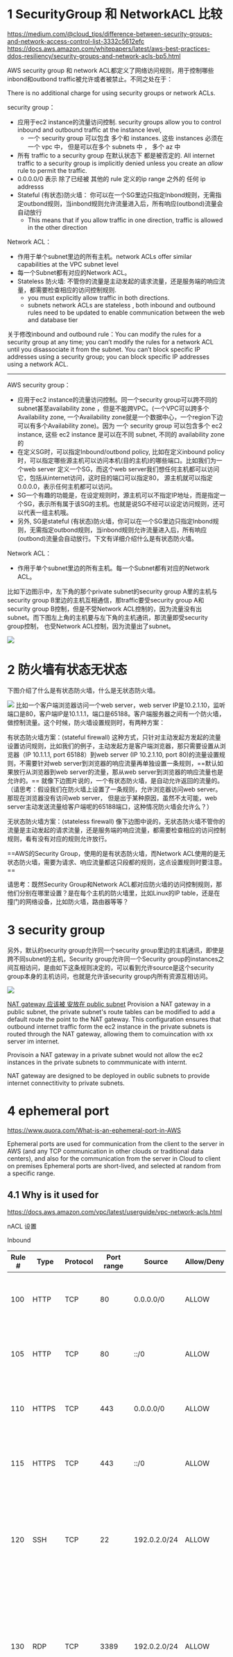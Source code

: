 


# 1 SecurityGroup 和 NetworkACL 比较 

https://medium.com/@cloud_tips/difference-between-security-groups-and-network-access-control-list-3332c5612efc
https://docs.aws.amazon.com/whitepapers/latest/aws-best-practices-ddos-resiliency/security-groups-and-network-acls-bp5.html

AWS security group 和 network ACL都定义了网络访问规则，用于控制哪些inbond和outbond traffic被允许或者被禁止。不同之处在于：

There is no additional charge for using security groups or network ACLs.

security group：
- 应用于ec2 instance的流量访问控制.  security groups allow you to control inbound and outbound traffic at the instance level,
    - 一个 security group 可以包含 多个和 instances. 这些 instances 必须在一个 vpc 中， 但是可以在多个 subnets 中 ， 多个 az 中 
- 所有 traffic to a security group 在默认状态下 都是被否定的.  All internet traffic to a security group is implicitly denied unless you create an _allow_ rule to permit the traffic.
- 0.0.0.0/0 表示 除了已经被 其他的 rule 定义的ip range 之外的 任何 ip addresss 
- Stateful (有状态)防火墙： 你可以在一个SG里边只指定Inbond规则，无需指定outbond规则，当inbond规则允许流量进入后，所有响应(outbond)流量会自动放行
    - This means that if you allow traffic in one direction, traffic is allowed in the other direction

Network ACL：
- 作用于单个subnet里边的所有主机。network ACLs offer similar capabilities at the VPC subnet level
- 每一个Subnet都有对应的Network ACL。 
- Stateless 防火墙: 不管你的流量是主动发起的请求流量，还是服务端的响应流量，都需要检查相应的访问控制规则. 
    - you must explicitly allow traffic in both directions.
    - subnets network ACLs are stateless , both inbound and outbound rules need to be updated to enable communication between the web and database tier 

关于修改inbound and outbound rule：You can modify the rules for a security group at any time; you can’t modify the rules for a network ACL until you disassociate it from the subnet.
You can’t block specific IP addresses using a security group; you can block specific IP addresses using a network ACL.

---

AWS security group：
- 应用于ec2 instance的流量访问控制。同一个security group可以跨不同的subnet甚至availability zone ，但是不能跨VPC。(一个VPC可以跨多个Availability zone, 一个Availability zone就是一个数据中心，一个region下边可以有多个Availability zone)。因为 一个 security group 可以包含多个 ec2 instance, 这些 ec2 instance 是可以在不同 subnet, 不同的 availability zone 的 
- 在定义SG时，可以指定Inbound/outbond policy, 比如在定义inbound policy时，可以指定哪些源主机可以访问本机(目的主机)的哪些端口。比如我们为一个web server 定义一个SG，而这个web server我们想任何主机都可以访问它，包括从internet访问，这时目的端口可以指定80， 源主机就可以指定0.0.0.0，表示任何主机都可以访问。
- SG一个有趣的功能是，在设定规则时，源主机可以不指定IP地址，而是指定一个SG，表示所有属于该SG的主机。也就是说SG不经可以设定访问规则，还可以代表一组主机哦。 
- 另外, SG是stateful (有状态)防火墙，你可以在一个SG里边只指定Inbond规则，无需指定outbond规则，当inbond规则允许流量进入后，所有响应(outbond)流量会自动放行。下文有详细介绍什么是有状态防火墙。

Network ACL：
- 作用于单个subnet里边的所有主机。每一个Subnet都有对应的Network ACL。

比如下边图示中，左下角的那个private subnet的security group A里的主机与 security group B里边的主机互相通信，那traffic要受security group A和security group B控制，但是不受Network ACL控制的，因为流量没有出subnet。而下图左上角的主机要与左下角的主机通讯，那流量即受security group控制， 也受Network ACL控制，因为流量出了subnet。

![](image/Pasted%20image%2020240224155248.png)


# 2 防火墙有状态无状态

下图介绍了什么是有状态防火墙，什么是无状态防火墙。

![](image/Pasted%20image%2020240224155409.png)
比如一个客户端浏览器访问一个web server，web server IP是10.2.1.10，监听端口是80，客户端IP是10.1.1.1，端口是65188。客户端服务器之间有一个防火墙，做控制流量。这个时候，防火墙设置规则时，有两种方案：

有状态防火墙方案：(stateful firewall)
这种方式，只针对主动发起方发起的流量设置访问规则，比如我们的例子，主动发起方是客户端浏览器，那只需要设置从浏览器（IP 10.1.1.1, port 65188）到web server (IP 10.2.1.10, port 80)的流量设置规则，不需要针对web server到浏览器的响应流量再单独设置一条规则，==默认如果放行从浏览器到web server的流量，那从web server到浏览器的响应流量也是允许的。==
就像下边图片说的，一个有状态防火墙，是自动允许返回的流量的。（请思考：假设我们在防火墙上设置了一条规则，允许浏览器访问web server。那现在浏览器没有访问web server， 但是出于某种原因，虽然不太可能，web server主动发送流量给客户端呢的65188端口，这种情况防火墙会允许么？）

无状态防火墙方案：(stateless firewall) 
像下边图中说的，无状态防火墙不管你的流量是主动发起的请求流量，还是服务端的响应流量，都需要检查相应的访问控制规则，看有没有对应的规则允许放行。

==AWS的Security Group，使用的是有状态防火墙，而Network ACL使用的是无状态防火墙，需要为请求、响应流量都这只段都的规则，这点设置规则时要注意。==

请思考：既然Security Group和Network ACL都对应防火墙的访问控制规则，那他们分别在哪里设置？是在每个主机的防火墙里，比如Linux的IP table，还是在撞门的网络设备，比如防火墙，路由器等等？


# 3 security group

另外，默认的security group允许同一个security group里边的主机通讯，即使是跨不同subnet的主机，Security group允许同一个Security group的instances之间互相访问，是由如下这条规则决定的，可以看到允许source是这个security group本身的主机访问，也就是允许该security group内所有资源互相访问。

![](image/Pasted%20image%2020240224155728.png)



<u>NAT gateway 应该被 安放在 public subnet</u>
Provision a NAT gateway in a public subnet, the private subnet's route tables can be modified to add a default route the point to the NAT gateway. This configuration ensures that outbound internet traffic form the ec2 instance in the private subnets is routed through the NAT gateway, allowing them to comuincation with xx server im internet.

Provisoin a NAT gateway in a private subnet would not allow the ec2 instances in the private subnets to commmunicate with internt. 

NAT gateway are designed to be deployed in oublic subnets to provide internet connectitivity to private subnets.



# 4 ephemeral port 


https://www.quora.com/What-is-an-ephemeral-port-in-AWS


Ephemeral ports are used for communication from the client to the server in AWS (and any TCP communication in other clouds or traditional data centers), and also for the communication from the server in Cloud to client on premises 
Ephemeral ports are short-lived, and selected at random from a specific range.

## 4.1 Why is it used for
https://docs.aws.amazon.com/vpc/latest/userguide/vpc-network-acls.html

nACL 设置 

Inbound

| Rule # | Type        | Protocol | Port range  | Source       | Allow/Deny | Comments                                                                                                                                         |
| ------ | ----------- | -------- | ----------- | ------------ | ---------- | ------------------------------------------------------------------------------------------------------------------------------------------------ |
| 100    | HTTP        | TCP      | 80          | 0.0.0.0/0    | ALLOW      | Allows inbound HTTP traffic from any IPv4 address.                                                                                               |
| 105    | HTTP        | TCP      | 80          | ::/0         | ALLOW      | Allows inbound HTTP traffic from any IPv6 address.                                                                                               |
| 110    | HTTPS       | TCP      | 443         | 0.0.0.0/0    | ALLOW      | Allows inbound HTTPS traffic from any IPv4 address.                                                                                              |
| 115    | HTTPS       | TCP      | 443         | ::/0         | ALLOW      | Allows inbound HTTPS traffic from any IPv6 address.                                                                                              |
| 120    | SSH         | TCP      | 22          | 192.0.2.0/24 | ALLOW      | Allows inbound SSH traffic from your home network's public IPv4 address range (over the internet gateway).                                       |
| 130    | RDP         | TCP      | 3389        | 192.0.2.0/24 | ALLOW      | Allows inbound RDP traffic to the web servers from your home network's public IPv4 address range (over the internet gateway).                    |
| 140    | Custom TCP  | TCP      | 32768-65535 | 0.0.0.0/0    | ALLOW      | Allows inbound return IPv4 traffic from the internet (that is, for requests that originate in the subnet).<br><br>This range is an example only. |
| 145    | Custom TCP  | TCP      | 32768-65535 | ::/0         | ALLOW      | Allows inbound return IPv6 traffic from the internet (that is, for requests that originate in the subnet).<br><br>This range is an example only. |
| *      | All traffic | All      | All         | 0.0.0.0/0    | DENY       | Denies all inbound IPv4 traffic not already handled by a preceding rule (not modifiable).                                                        |
| *      | All traffic | All      | All         | ::/0         | DENY       | Denies all inbound IPv6 traffic not already handled by a preceding rule (not modifiable).                                                        |

-----


Outbound

| Rule # | Type        | Protocol | Port range  | Destination | Allow/Deny | Comments                                                                                                                                                                          |
| ------ | ----------- | -------- | ----------- | ----------- | ---------- | --------------------------------------------------------------------------------------------------------------------------------------------------------------------------------- |
| 100    | HTTP        | TCP      | 80          | 0.0.0.0/0   | ALLOW      | Allows outbound IPv4 HTTP traffic from the subnet to the internet.                                                                                                                |
| 105    | HTTP        | TCP      | 80          | ::/0        | ALLOW      | Allows outbound IPv6 HTTP traffic from the subnet to the internet.                                                                                                                |
| 110    | HTTPS       | TCP      | 443         | 0.0.0.0/0   | ALLOW      | Allows outbound IPv4 HTTPS traffic from the subnet to the internet.                                                                                                               |
| 115    | HTTPS       | TCP      | 443         | ::/0        | ALLOW      | Allows outbound IPv6 HTTPS traffic from the subnet to the internet.                                                                                                               |
| 140    | Custom TCP  | TCP      | 32768-65535 | 0.0.0.0/0   | ALLOW      | Allows outbound IPv4 responses to clients on the internet (for example, serving webpages to people visiting the web servers in the subnet).<br><br>This range is an example only. |
| 145    | Custom TCP  | TCP      | 32768-65535 | ::/0        | ALLOW      | Allows outbound IPv6 responses to clients on the internet (for example, serving webpages to people visiting the web servers in the subnet).<br><br>This range is an example only. |
| *      | All traffic | All      | All         | 0.0.0.0/0   | DENY       | Denies all outbound IPv4 traffic not already handled by a preceding rule (not modifiable).                                                                                        |
| *      | All traffic | All      | All         | ::/0        | DENY       | Denies all outbound IPv6 traffic not already handled by a preceding rule (not modifiable).                                                                                        |

1 From Client in Internet to Server in AWS 
You want to open a web page on your browser (client), so you connect to www.example.com, (server) and use the port 80 (default for HTTP) to establish a connection. Your computer selects a random port from range 1024–65535 if Linux or 49152–65535 for windows. The connection is established, and the data exchange begins, after the connection is finished the port is closed, new connections will open a new ephemeral port on the client side.

比如说你设置了 

nACL Outbound rule 

| 110    | HTTPS       | TCP      | 443         | 0.0.0.0/0    | ALLOW      | Allows inbound HTTPS traffic from any IPv4 address.                                                                                              |
| ------ | ----------- | -------- | ----------- | ------------ | ---------- | ------------------------------------------------------------------------------------------------------------------------------------------------ |


nACL Inbound Rule 

| 140 | Custom TCP | TCP | 32768-65535 | 0.0.0.0/0 | ALLOW | Allows inbound return IPv4 traffic from the internet (that is, for requests that originate in the subnet).<br><br>This range is an example only. |
| --- | ---------- | --- | ----------- | --------- | ----- | ------------------------------------------------------------------------------------------------------------------------------------------------ |

当 server in aws 发送一个 request to client  in Internet, 
这个 request 返回的 信息 会 在 port range 32768-65535 中 随便找个 port 开启, 将 信息 从 Client in Internet   send to server in AWS 
这个开启的 port 会被 obliviated afterwards 


----

2 From Server in AWS to Client in Internet

nACL Inbound Rule 

| 110    | HTTPS       | TCP      | 443         | 0.0.0.0/0    | ALLOW      | Allows inbound HTTPS traffic from any IPv4 address.                                                                                              |
| ------ | ----------- | -------- | ----------- | ------------ | ---------- | ------------------------------------------------------------------------------------------------------------------------------------------------ |

nACL outbound rule 

| 140    | Custom TCP  | TCP      | 32768-65535 | 0.0.0.0/0   | ALLOW      | Allows outbound IPv4 responses to clients on the internet (for example, serving webpages to people visiting the web servers in the subnet).<br><br>This range is an example only. |
| ------ | ----------- | -------- | ----------- | ----------- | ---------- | --------------------------------------------------------------------------------------------------------------------------------------------------------------------------------- |


当 Client in Internet 发送一个 request to server in aws, 
这个 request 返回的 信息 会 在 port range 32768-65535 中 随便找个 port 开启, 将 信息 从  server in AWS   send to Client in Internet 
这个开启的 port 会被 obliviatedd afterwards 

## 4.2 Why is it important on AWS?
In Amazon VPC we can block (or allow) traffic using security groups (SG) and Network Access Control Lists (nACL). We can control inbound traffic and outbound traffic with specific rules, using IP and port ranges. For SG ephemeral ports are always obliviated, but we must consider them when using nACL, make sure the ephemeral ports are allowed.

## 4.3 Ephemeral ports number

you might want to use a different range for your network ACLs depending on the type of client that you're using or with which you're communicating.
The client that initiates the request chooses the ephemeral port range. The range varies depending on the client's operating system.
- Many Linux kernels (including the Amazon Linux kernel) use ports 32768-61000.
- Requests originating from Elastic Load Balancing use ports 1024-65535.
- Windows operating systems through Windows Server 2003 use ports 1025-5000.
- Windows Server 2008 and later versions use ports 49152-65535.
- A NAT gateway uses ports 1024-65535.
- AWS Lambda functions use ports 1024-65535.

For example, if a request comes into a web server in your VPC from a Windows 10 client on the internet, your network ACL must have an outbound rule to enable traffic destined for ports 49152-65535.

If an instance in your VPC is the client initiating a request, your network ACL must have an inbound rule to enable traffic destined for the ephemeral ports specific to the type of instance (Amazon Linux, Windows Server 2008, and so on).

In practice, to cover the different types of clients that might initiate traffic to public-facing instances in your VPC, you can open ephemeral ports 1024-65535. However, you can also add rules to the ACL to deny traffic on any malicious ports within that range. Ensure that you place the _deny_ rules earlier in the table than the _allow_ rules that open the wide range of ephemeral ports.